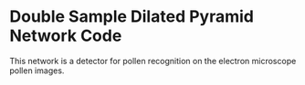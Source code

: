 # Double Sample Dilated Pyramid Network Code

This network is a detector for pollen recognition on the electron microscope pollen images.
